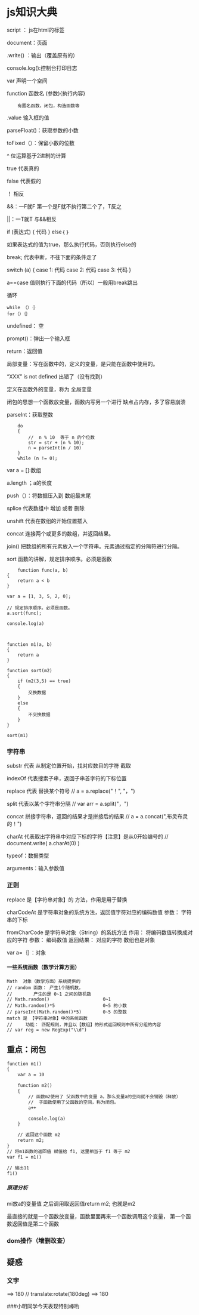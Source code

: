 # js知识大典

script ： js在html的标签

document：页面

.write() ：输出（覆盖原有的）

console.log():控制台打印日志

var 声明一个空间

function 函数名 (参数){执行内容}

		有匿名函数，闭包，构造函数等

.value 输入框的值

parseFloat()：获取参数的小数

toFixed（）：保留小数的位数

^ 位运算基于2进制的计算

true 代表真的

false  代表假的

！ 相反

&&：一F就F 第一个是F就不执行第二个了，T反之

||：一T就T	与&&相反

if (表达式) {  代码 }
else｛
｝

 如果表达式的值为true，那么执行代码，否则执行else的

break; 代表中断，不往下面的条件走了

switch (a)
{
case 1:
	代码
case 2:
	代码
case 3:
	代码
}

a==case 值则执行下面的代码（所以）一般用break跳出

循环

	while （）｛｝
	for（）｛｝

undefined： 空

prompt()：弹出一个输入框

return：返回值

局部变量：写在函数中的，定义的变量，是只能在函数中使用的。

“XXX” is not defined 出错了（没有找到）

定义在函数外的变量，称为 全局变量

闭包的思想一个函数放变量，函数内写另一个进行
缺点占内存，多了容易崩溃

parseInt：获取整数

```
	do
	{
		//  n % 10  等于 n 的个位数
		str = str + (n % 10);
		n = parseInt(n / 10)
	}
	while (n != 0);
```

var a = []:数组

a.length ；a的长度

push（）：将数据压入到 数组最末尾

splice 代表数组中 增加 或者 删除

unshift 代表在数组的开始位置插入

concat  连接两个或更多的数组，并返回结果。

join()	把数组的所有元素放入一个字符串。元素通过指定的分隔符进行分隔。

sort 函数的讲解，规定排序顺序。必须是函数
```
	function func(a, b)
{
	return a < b
}

var a = [1, 3, 5, 2, 0];

// 规定排序顺序。必须是函数。
a.sort(func);

console.log(a)



function m1(a, b)
{
	return a
}

function sort(m2)
{
	if (m2(3,5) == true)
	{
		交换数据
	}
	else
	{	
		不交换数据
	}
}

sort(m1)

```

### 字符串

substr 代表 从制定位置开始，找对应数目的字符 截取

indexOf 代表搜索子串，返回子串首字符的下标位置

replace 代表 替换某个符号
// a = a.replace("！", "，")

split  代表以某个字符串分隔
// var arr = a.split("，")

concat 拼接字符串，返回的结果才是拼接后的结果
// a = a.concat(",布灵布灵的！")

charAt 代表取出字符串中对应下标的字符【注意】是从0开始编号的
// document.write( a.charAt(0)  )

typeof：数据类型

arguments：输入参数值

### 正则
replace 是【字符串对象】的 方法，作用是用于替换

charCodeAt 是字符串对象的系统方法，返回值字符对应的编码数值
              参数： 字符串的下标

fromCharCode 是字符串对象（String）的系统方法
                  作用： 将编码数值转换成对应的字符
                  参数： 编码数值
                  返回结果： 对应的字符
数组也是对象

var a=｛｝：对象

#### 一些系统函数（数学计算方面）
```
Math  对象（数学方面）系统提供的
// random 函数： 产生1个随机数， 
//        产生的是 0~1 之间的随机数
// Math.random()					0~1
// Math.random()*5					0~5 的小数
// parseInt(Math.random()*5)		0~5 的整数
match 是 【字符串对象】中的系统函数
//     功能： 匹配规则，并且以【数组】的形式返回规则中所有分组的内容
// var reg = new RegExp("\\d")
```

## 重点：闭包
```html
function m1()
{
	var a = 10

	function m2()
	{
		// 函数m2使用了 父函数中的变量 a，那么变量a的空间就不会销毁（释放）
		//  子函数使用了父函数的空间，称为闭包。
		a++

		console.log(a)
	}

	// 返回这个函数 m2
	return m2;
}
// 将m1函数的返回值 赋值给 f1, 这里相当于 f1 等于 m2
var f1 = m1()

// 输出11
f1()

```
##### 原理分析

mi放a的变量值
之后调用取返回值return m2;
也就是m2

最直接的就是一个函数放变量，函数里面再来一个函数调用这个变量，
第一个函数返回值是第二个函数

### dom操作（增删改查）
















## 疑惑
<h3>文字</h3>  ==> 180 
// translate:rotate(180deg)   ==> 180


###小明同学今天表现特别棒哟